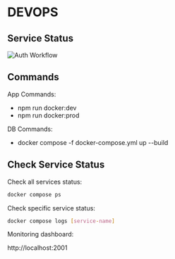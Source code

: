 # DEVOPS

## Service Status

![Auth Workflow](https://github.com/Bacio001-CCG/DEVOPS/actions/workflows/action.yml/badge.svg)

## Commands

App Commands:

- npm run docker:dev
- npm run docker:prod

DB Commands:

- docker compose -f docker-compose.yml up --build

## Check Service Status

Check all services status:

```bash
docker compose ps
```

Check specific service status:

```bash
docker compose logs [service-name]
```

Monitoring dashboard:

http://localhost:2001
